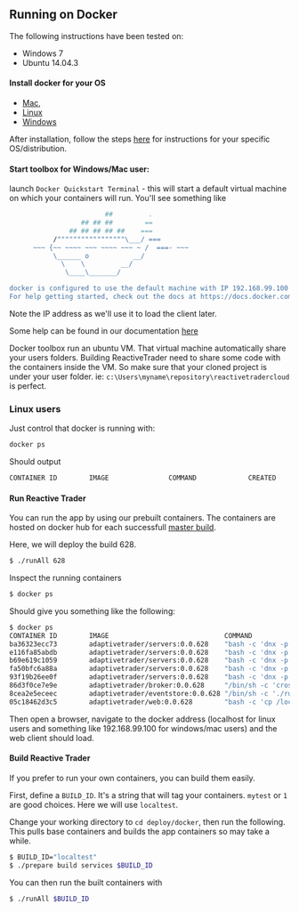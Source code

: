 ## Running on Docker

The following instructions have been tested on: 
- Windows 7
- Ubuntu 14.04.3

#### Install docker for your OS

- [Mac](https://docs.docker.com/mac/step_one/), 
- [Linux](https://docs.docker.com/linux/step_one/) 
- [Windows](https://docs.docker.com/windows/step_one/)

After installation, follow the steps [here](https://docs.docker.com/engine/installation/) for instructions for your specific OS/distribution.


#### Start toolbox for Windows/Mac user:
launch `Docker Quickstart Terminal` - this will start a default virtual machine on which your containers will run. You'll see something like

```bash
                        ##         .
                  ## ## ##        ==
               ## ## ## ## ##    ===
           /"""""""""""""""""\___/ ===
      ~~~ {~~ ~~~~ ~~~ ~~~~ ~~~ ~ /  ===- ~~~
           \______ o           __/
             \    \         __/
              \____\_______/

docker is configured to use the default machine with IP 192.168.99.100
For help getting started, check out the docs at https://docs.docker.com
``` 

Note the IP address as we'll use it to load the client later.

Some help can be found in our documentation [here](../../deploy/docker/readme.md)

Docker toolbox run an ubuntu VM. That virtual machine automatically share your users folders. Building ReactiveTrader need to share some code with the containers inside the VM. So make sure that your cloned project is under your user folder. ie: `c:\Users\myname\repository\reactivetradercloud` is perfect. 

### Linux users
Just control that docker is running with:

```bash
docker ps
```
Should output

```bash
CONTAINER ID        IMAGE               COMMAND             CREATED             STATUS              PORTS               NAMES

```

#### Run Reactive Trader

You can run the app by using our prebuilt containers.
The containers are hosted on docker hub for each successfull [master build](https://circleci.com/gh/AdaptiveConsulting/ReactiveTraderCloud/tree/master).

Here, we will deploy the build 628.

```bash
$ ./runAll 628
```

Inspect the running containers

```bash
$ docker ps
```

Should give you something like the following:

```bash
$ docker ps
CONTAINER ID        IMAGE                             COMMAND                  CREATED             STATUS              PORTS               NAMES
ba36323ecc73        adaptivetrader/servers:0.0.628    "bash -c 'dnx -p Adap"   29 seconds ago      Up 23 seconds                           analytics
e116fa85abdb        adaptivetrader/servers:0.0.628    "bash -c 'dnx -p Adap"   30 seconds ago      Up 24 seconds                           blotter
b69e619c1059        adaptivetrader/servers:0.0.628    "bash -c 'dnx -p Adap"   31 seconds ago      Up 25 seconds                           tradeexecution
fa50bfc6a88a        adaptivetrader/servers:0.0.628    "bash -c 'dnx -p Adap"   32 seconds ago      Up 26 seconds                           pricing
93f19b26ee0f        adaptivetrader/servers:0.0.628    "bash -c 'dnx -p Adap"   33 seconds ago      Up 27 seconds                           reference
86d3f0ce7e9e        adaptivetrader/broker:0.0.628     "/bin/sh -c 'crossbar"   34 seconds ago      Up 28 seconds                           broker
8cea2e5eceec        adaptivetrader/eventstore:0.0.628 "/bin/sh -c './run-no"   35 seconds ago      Up 29 seconds                           eventstore
05c18462d3c5        adaptivetrader/web:0.0.628        "bash -c 'cp /localho"   35 seconds ago      Up 30 seconds                           web
```

Then open a browser, navigate to the docker address (localhost for linux users and something like 192.168.99.100 for windows/mac users) and the web client should load.

#### Build Reactive Trader

If you prefer to run your own containers, you can build them easily.

First, define a `BUILD_ID`. It's a string that will tag your containers. `mytest` or `1` are good choices. Here we will use `localtest`. 

Change your working directory to `cd deploy/docker`, then run the following. This pulls base containers and builds the app containers so may take a while. 

```bash
$ BUILD_ID="localtest"
$ ./prepare build services $BUILD_ID
```

You can then run the built containers with 

```bash
$ ./runAll $BUILD_ID
```
